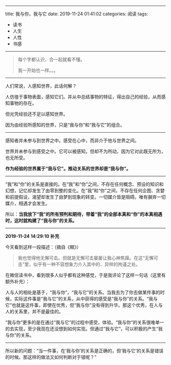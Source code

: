 ----
title: 我与你，我与它
date: 2019-11-24 01:41:02
categories: 阅读
tags:
- 读书
- 人生
- 人性
- 书感
----

> 每个字都认识，合一起就看不懂。
> 
> 我一开始也一样。。。

---

人们常说，人感知世界，此话何解？

人仿徨于事物表面，感知它们。并从中总结事物的特征，得出自己的经验，从而感知事物的存在。

但光凭经验还不足以感知世界。

因为由经验所感知的世界，只是“我与你”和“我与它”的组合。

<!-- more -->

----

感知者并未参与到世界之中。感受在心中，而非介于他与世界之间。

世界并未参与到感受之中。它可以被感知，但却不为所动，因为它对此既无所为，也无所受。

**作为经验的世界属于“我与它”。推动关系的世界却是“我与你”。**

----

“我”和“你”的关系是直接的。在“我”和“你”之间，不存在任何概念、预设的知识和幻想，记忆却发生了由零到整的变化。在“我”和“你”之间，不存在任何企图、贪婪和前提假设，渴望却发生了由梦到现象的转变。一切媒介皆是阻碍。唯有摒弃一切媒介，相遇才会发生。

所以：**当我放下“我”的所有预判和期待，带着“我”的全部本真和“你”的本真相遇时，这时就构建了“我与你”的关系。**

----

**2019-11-24 14:29:10 补充**

今天看到这样一段描述：（摘自《眠》）

> 我也觉得他无懈可击。但就是无懈可击屡屡让我心神焦躁。在这“无懈可击”里，似乎有一种不容想象力介入其中的、异样的拘谨之处。

在微信读书中，看到很多人似乎都有这种感觉，于是我评论了这样一句话（这里有额外补充）：

人与人的相处是基于，“我与你”，“我与它”的关系。当我去为了你去做某件事的时候，实际这件事是“我与它”的关系，从中获得的感受是“我与你”的关系。“我与它”也就是这件事，即使在优秀，但“我与你”没有得到升华。那这个优秀，在人与人的关系里，并不是最佳的。

“我与你”更多的是在通过“我与它”的过程中感受，体验。“我与你”的关系很难单一的去实现，至少我现在还没想到如何实现。但通过“我与它”，可以积极的产生“我与你”的关系。

----

所以新的问题：“当一件事，在‘我与你’的关系是正确的，但‘我与它’的关系是错误的时候。那这样的做法又如何判断对于错呢？”